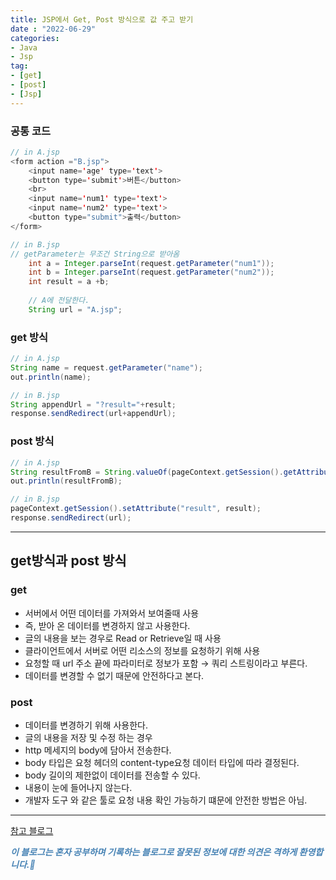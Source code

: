 ```yaml
---
title: JSP에서 Get, Post 방식으로 값 주고 받기
date : "2022-06-29"
categories:
- Java
- Jsp
tag:
- [get]
- [post]
- [Jsp]
---
```


### 공통 코드

```java
// in A.jsp
<form action ="B.jsp">
	<input name='age' type='text'>
	<button type='submit'>버튼</button>
	<br>
	<input name='num1' type='text'>
	<input name='num2' type='text'>
	<button type="submit">출력</button>
</form>

// in B.jsp
// getParameter는 무조건 String으로 받아옴
	int a = Integer.parseInt(request.getParameter("num1"));
	int b = Integer.parseInt(request.getParameter("num2"));
	int result = a +b;
	
	// A에 전달한다.
	String url = "A.jsp";
```

### get 방식

```java
// in A.jsp
String name = request.getParameter("name");
out.println(name);

// in B.jsp
String appendUrl = "?result="+result;
response.sendRedirect(url+appendUrl);
```

### post 방식

```java
// in A.jsp
String resultFromB = String.valueOf(pageContext.getSession().getAttribute("result"));
out.println(resultFromB);

// in B.jsp
pageContext.getSession().setAttribute("result", result);
response.sendRedirect(url);
```

---

## get방식과 post 방식

### get

- 서버에서 어떤 데이터를 가져와서 보여줄때 사용
- 즉, 받아 온 데이터를 변경하지 않고 사용한다.
- 글의 내용을 보는 경우로 Read or Retrieve일 때 사용
- 클라이언트에서 서버로 어떤 리소스의 정보를 요청하기 위해 사용
- 요청할 때 url 주소 끝에 파라미터로 정보가 포함 → 쿼리 스트링이라고 부른다.
- 데이터를 변경할 수 없기 때문에 안전하다고 본다.

### post

- 데이터를 변경하기 위해 사용한다.
- 글의 내용을 저장 및 수정 하는 경우
- http 메세지의 body에 담아서 전송한다.
- body 타입은 요청 헤더의 content-type요청 데이터 타입에 따라 결정된다.
- body 길이의 제한없이 데이터를 전송할 수 있다.
- 내용이 눈에 들어나지 않는다.
- 개발자 도구 와 같은 툴로 요청 내용 확인 가능하기 떄문에 안전한 방법은 아님.

---
[참고 블로그](https://velog.io/@songyouhyun/Get%EA%B3%BC-Post%EC%9D%98-%EC%B0%A8%EC%9D%B4%EB%A5%BC-%EC%95%84%EC%8B%9C%EB%82%98%EC%9A%94)

**_<span style="color:#4682B4;"> 이 블로그는 혼자 공부하며 기록하는 블로그로 잘못된 정보에 대한 의견은 격하게 환영합니다.🤩 </span>_**